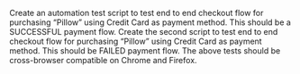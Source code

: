 Create an automation test script to test end to end checkout flow for purchasing “Pillow” using Credit Card as payment method. This should be a SUCCESSFUL payment flow.
Create the second script to test end to end checkout flow for purchasing “Pillow” using Credit Card as payment method. This should be FAILED payment flow.
The above tests should be cross-browser compatible on Chrome and Firefox.
